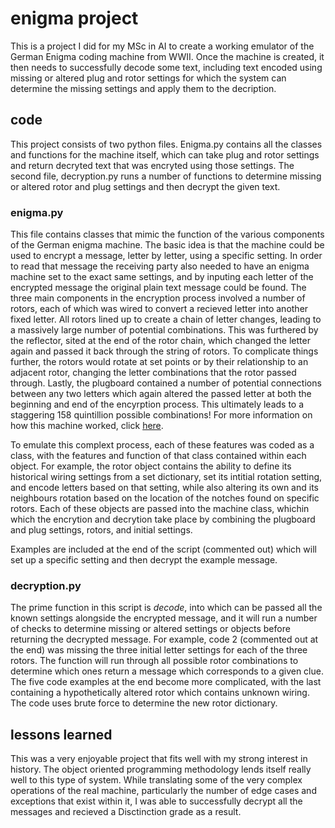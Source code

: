 # enigma project
This is a project I did for my MSc in AI to create a working emulator of the German Enigma coding machine from WWII. Once the machine is created, it then needs to successfully decode some text, including text encoded using missing or altered plug and rotor settings for which the system can determine the missing settings and apply them to the decription.

## code
This project consists of two python files. Enigma.py contains all the classes and functions for the machine itself, which can take plug and rotor settings and return decryted text that was encryted using those settings. 
The second file, decryption.py runs a number of functions to determine missing or altered rotor and plug settings and then decrypt the given text. 

### enigma.py
This file contains classes that mimic the function of the various components of the German enigma machine. The basic idea is that the machine could be used to encrypt a message, letter by letter, using a specific setting. In order to read that message the receiving party also needed to have an enigma machine set to the exact same settings, and by inputing each letter of the encrypted message the original plain text message could be found. 
The three main components in the encryption process involved a number of rotors, each of which was wired to convert a recieved letter into another fixed letter. All rotors lined up to create a chain of letter changes, leading to a massively large number of potential combinations. This was furthered by the reflector, sited at the end of the rotor chain, which changed the letter again and passed it back through the string of rotors. To complicate things further, the rotors would rotate at set points or by their relationship to an adjacent rotor, changing the letter combinations that the rotor passed through. Lastly, the plugboard contained a number of potential connections between any two letters which again altered the passed letter at both the beginning and end of the encyrption process. This ultimately leads to a staggering 158 quintillion possible combinations! 
For more information on how this machine worked, click [here](https://en.wikipedia.org/wiki/Enigma_machine). 

To emulate this complext process, each of these features was coded as a class, with the features and function of that class contained within each object. For example, the rotor object contains the ability to define its historical wiring settings from a set dictionary, set its intitial rotation setting, and encode letters based on that setting, while also altering its own and its neighbours rotation based on the location of the notches found on specific rotors. 
Each of these objects are passed into the machine class, whichin which the encrytion and decrytion take place by combining the plugboard and plug settings, rotors, and initial settings. 

Examples are included at the end of the script (commented out) which will set up a specific setting and then decrypt the example message.

### decryption.py
The prime function in this script is *decode*, into which can be passed all the known settings alongside the encrypted message, and it will run a number of checks to determine missing or altered settings or objects before returning the decrypted message. For example, code 2 (commented out at the end) was missing the three initial letter settings for each of the three rotors. The function will run through all possible rotor combinations to determine which ones return a message which corresponds to a given clue.
The five code examples at the end become more complicated, with the last containing a hypothetically altered rotor which contains unknown wiring. The code uses brute force to determine the new rotor dictionary.

## lessons learned
This was a very enjoyable project that fits well with my strong interest in history. The object oriented programming methodology lends itself really well to this type of system. While translating some of the very complex operations of the real machine, particularly the number of edge cases and exceptions that exist within it, I was able to successfully decrypt all the messages and recieved a Disctinction grade as a result. 
